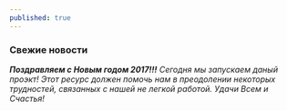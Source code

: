 ```yaml
---
published: true
---
```

### Свежие новости

_**Поздравляем с Новым годом 2017!!!** Сегодня мы запускаем даный проэкт! Этот ресурс должен помочь нам в преодолении некоторых трудностей, связанных с нашей не легкой работой. Удачи Всем и Счастья!_
